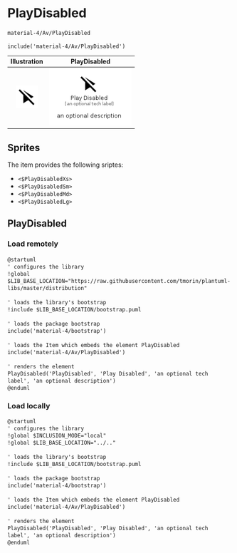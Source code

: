 # PlayDisabled


```text
material-4/Av/PlayDisabled
```

```text
include('material-4/Av/PlayDisabled')
```



| Illustration | PlayDisabled |
| :---: | :---: |
| ![illustration for Illustration](../../material-4/Av/PlayDisabled.png) | ![illustration for PlayDisabled](../../material-4/Av/PlayDisabled.Local.png) |



## Sprites
The item provides the following sriptes:

- `<$PlayDisabledXs>`
- `<$PlayDisabledSm>`
- `<$PlayDisabledMd>`
- `<$PlayDisabledLg>`





## PlayDisabled

### Load remotely
```plantuml
@startuml
' configures the library
!global $LIB_BASE_LOCATION="https://raw.githubusercontent.com/tmorin/plantuml-libs/master/distribution"

' loads the library's bootstrap
!include $LIB_BASE_LOCATION/bootstrap.puml

' loads the package bootstrap
include('material-4/bootstrap')

' loads the Item which embeds the element PlayDisabled
include('material-4/Av/PlayDisabled')

' renders the element
PlayDisabled('PlayDisabled', 'Play Disabled', 'an optional tech label', 'an optional description')
@enduml
```

### Load locally
```plantuml
@startuml
' configures the library
!global $INCLUSION_MODE="local"
!global $LIB_BASE_LOCATION="../.."

' loads the library's bootstrap
!include $LIB_BASE_LOCATION/bootstrap.puml

' loads the package bootstrap
include('material-4/bootstrap')

' loads the Item which embeds the element PlayDisabled
include('material-4/Av/PlayDisabled')

' renders the element
PlayDisabled('PlayDisabled', 'Play Disabled', 'an optional tech label', 'an optional description')
@enduml
```

